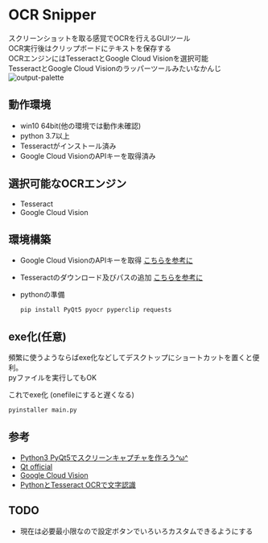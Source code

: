 # OCR Snipper
スクリーンショットを取る感覚でOCRを行えるGUIツール  
OCR実行後はクリップボードにテキストを保存する  
OCRエンジンにはTesseractとGoogle Cloud Visionを選択可能  
TesseractとGoogle Cloud Visionのラッパーツールみたいなかんじ  
![output-palette](https://user-images.githubusercontent.com/54818379/89716566-01430c00-d9e9-11ea-8a4c-eb6d9f6d187e.gif)
## 動作環境
- win10 64bit(他の環境では動作未確認)
- python 3.7以上
- Tesseractがインストール済み
- Google Cloud VisionのAPIキーを取得済み


## 選択可能なOCRエンジン
- Tesseract
- Google Cloud Vision

## 環境構築
- Google Cloud VisionのAPIキーを取得 [こちらを参考に](https://cloud.google.com/vision/docs/ocr?hl=ja)  
- Tesseractのダウンロード及びパスの追加  [こちらを参考に](https://qiita.com/henjiganai/items/7a5e871f652b32b41a18)

- pythonの準備
    ```
    pip install PyQt5 pyocr pyperclip requests
    ```


## exe化(任意)
頻繁に使うようならばexe化などしてデスクトップにショートカットを置くと便利。  
pyファイルを実行してもOK

これでexe化 (onefileにすると遅くなる)
```
pyinstaller main.py
```


## 参考
- [Python3 PyQt5でスクリーンキャプチャを作ろう^ω^](https://qiita.com/pto8913/items/0241b11edda260012e44)  
- [Qt official](https://www.qt.io/)  
- [Google Cloud Vision](https://cloud.google.com/vision/docs/ocr?hl=ja)
- [PythonとTesseract OCRで文字認識](https://qiita.com/henjiganai/items/7a5e871f652b32b41a18)

## TODO
- 現在は必要最小限なので設定ボタンでいろいろカスタムできるようにする

